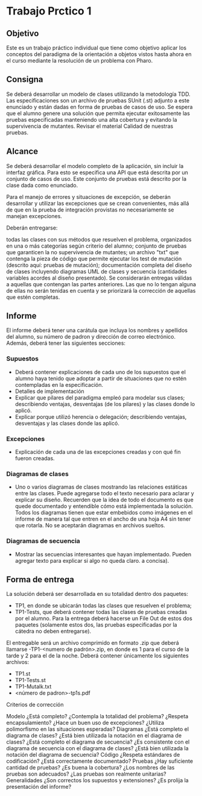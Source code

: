 # Trabajo Prctico 1 

## Objetivo
Este es un trabajo práctico individual que tiene como objetivo aplicar los conceptos del paradigma de la orientación a objetos vistos hasta ahora en el curso mediante la resolución de un problema con Pharo.



## Consigna
Se deberá desarrollar un modelo de clases utilizando la metodología TDD. Las especificaciones son un archivo de pruebas SUnit (.st) adjunto a este enunciado y están dadas en forma de pruebas de casos de uso. Se espera que el alumno genere una solución que permita ejecutar exitosamente las pruebas especificadas manteniendo una alta cobertura y evitando la supervivencia de mutantes. Revisar el material Calidad de nuestras pruebas.


## Alcance
Se deberá desarrollar el modelo completo de la aplicación, sin incluir la interfaz gráfica. Para esto se especifica una API que está descrita por un conjunto de casos de uso. Este conjunto de pruebas está descrito por la clase dada como enunciado.

Para el manejo de errores y situaciones de excepción, se deberán desarrollar y utilizar las excepciones que se crean convenientes, más allá de que en la prueba de integración provistas no necesariamente se manejan excepciones.

Deberán entregarse:

todas las clases con sus métodos que resuelven el problema, organizados en una o más categorías según criterio del alumno;
conjunto de pruebas que garanticen la no supervivencia de mutantes;
un archivo "txt" que contenga la pieza de código que permite ejecutar los test de mutación (descrito aquí: pruebas de mutación);
documentación completa del diseño de clases incluyendo diagramas UML de clases y secuencia (cantidades variables acordes al diseño presentado).
Se considerarán entregas válidas a aquellas que contengan las partes anteriores. Las que no lo tengan alguna de ellas no serán tenidas en cuenta y se priorizará la corrección de aquellas que estén completas.


## Informe
El informe deberá tener una carátula que incluya los nombres y apellidos del alumno, su número de padron y dirección de correo electrónico. Además, deberá tener las siguientes secciones:

 ### Supuestos
 - Deberá contener explicaciones de cada uno de los supuestos que el alumno haya tenido que adoptar a partir de situaciones que no estén contempladas en la especificación.
 - Detalles de implementación
 - Explicar que pilares del paradigma empleó para modelar sus clases; describiendo ventajas, desventajas (de los pilares) y las clases donde lo aplicó.
 - Explicar porque utilizó herencia o delegación; describiendo ventajas, desventajas y las clases donde las aplicó.
 
### Excepciones
 - Explicación de cada una de las excepciones creadas y con qué fin fueron creadas.
 
### Diagramas de clases
 - Uno o varios diagramas de clases mostrando las relaciones estáticas entre las clases.  Puede agregarse todo el texto necesario para aclarar y explicar su diseño. Recuerden que la idea de todo el documento es que quede documentado y entendible cómo está implementada la solución. Todos los diagramas tienen que estar embebidos como imágenes en el informe de manera tal que entren en el ancho de una hoja A4 sin tener que rotarla. No se aceptarán diagramas en archivos sueltos.
 
### Diagramas de secuencia
 - Mostrar las secuencias interesantes que hayan implementado. Pueden agregar texto para explicar si algo no queda claro.
a concisa).


## Forma de entrega
La solución deberá ser desarrollada en su totalidad dentro dos paquetes:

 - TP1, en donde se ubicarán todas las clases que resuelven el problema;
 - TP1-Tests, que deberá contener todas las clases de pruebas creadas por el alumno.
Para la entrega deberá hacerse un File Out de estos dos paquetes (solamente estos dos, las pruebas especificadas por la cátedra no deben entregarse).

El entregable será un archivo comprimido en formato .zip que deberá llamarse <curso>-TP1-<numero de padrón>.zip, en donde <curso> es 1 para el curso de la tarde y 2 para el de la noche. Deberá contener únicamente los siguientes archivos:

 - TP1.st
 - TP1-Tests.st
 - TP1-Mutalk.txt
 - <número de padron>-tp1s.pdf

Criterios de corrección

Modelo
¿Está completo? ¿Contempla la totalidad del problema?
¿Respeta encapsulamiento?
¿Hace un buen uso de excepciones?
¿Utiliza polimorfismo en las situaciones esperadas?
Diagramas
¿Está completo el diagrama de clases?
¿Está bien utilizada la notación en el diagrama de clases?
¿Está completo el diagrama de secuencia?
¿Es consistente con el diagrama de secuencia con el diagrama de clases?
¿Está bien utilizada la notación del diagrama de secuencia?
Código
¿Respeta estándares de codificación?
¿Está correctamente documentado?
Pruebas
¿Hay suficiente cantidad de pruebas? ¿Es buena la cobertura?
¿Los nombres de las pruebas son adecuados?
¿Las pruebas son realmente unitarias?
Generalidades
¿Son correctos los supuestos y extensiones?
¿Es prolija la presentación del informe?
